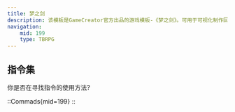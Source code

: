 ```yaml
---
title: 梦之剑
description: 该模板是GameCreator官方出品的游戏模板-《梦之剑》。可用于可视化制作回合制战斗的游戏。 该模板包含了GameCreator引擎的功能以及模板独有的核心系统以及编辑器。
navigation:
    mid: 199
    type: TBRPG
---
```


## 指令集

你是否在寻找指令的使用方法?

::Commads{mid=199}
::
